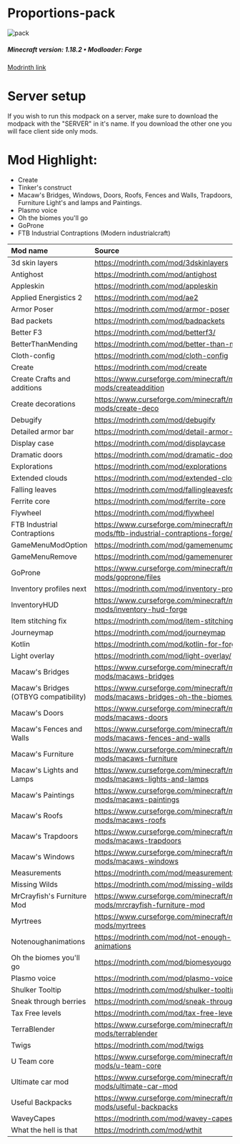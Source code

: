 # Proportions-pack
![pack](https://user-images.githubusercontent.com/100392072/178622534-4f070279-9f2b-4976-8743-19a67b8a8693.png)


##### Minecraft version: 1.18.2 • Modloader: Forge
[Modrinth link](https://modrinth.com/modpack/proportion)


# Server setup
If you wish to run this modpack on a server, make sure to download the modpack with the "SERVER" in it's name. If you download the other one you will face client side only mods.

# Mod Highlight:

 - Create
 - Tinker's construct
 - Macaw's Bridges, Windows, Doors, Roofs, Fences and Walls, Trapdoors, Furniture Light's and lamps and Paintings.
 - Plasmo voice
 - Oh the biomes you'll go
 - GoProne
 - FTB Industrial Contraptions (Modern industrialcraft)


|Mod name|Source|
|:----|:----|
|3d skin layers|https://modrinth.com/mod/3dskinlayers|
|Antighost|https://modrinth.com/mod/antighost|
|Appleskin|https://modrinth.com/mod/appleskin|
|Applied Energistics 2|https://modrinth.com/mod/ae2|
|Armor Poser|https://modrinth.com/mod/armor-poser|
|Bad packets|https://modrinth.com/mod/badpackets|
|Better F3|https://modrinth.com/mod/betterf3/|
|BetterThanMending|https://modrinth.com/mod/better-than-mending|
|Cloth-config|https://modrinth.com/mod/cloth-config|
|Create|https://modrinth.com/mod/create|
|Create Crafts and additions|https://www.curseforge.com/minecraft/mc-mods/createaddition|
|Create decorations|https://www.curseforge.com/minecraft/mc-mods/create-deco|
|Debugify|https://modrinth.com/mod/debugify|
|Detailed armor bar|https://modrinth.com/mod/detail-armor-bar|
|Display case|https://modrinth.com/mod/displaycase|
|Dramatic doors|https://modrinth.com/mod/dramatic-doors|
|Explorations|https://modrinth.com/mod/explorations|
|Extended clouds|https://modrinth.com/mod/extended-clouds|
|Falling leaves|https://modrinth.com/mod/fallingleavesforge|
|Ferrite core|https://modrinth.com/mod/ferrite-core|
|Flywheel|https://modrinth.com/mod/flywheel|
|FTB Industrial Contraptions|https://www.curseforge.com/minecraft/mc-mods/ftb-industrial-contraptions-forge/|
|GameMenuModOption|https://modrinth.com/mod/gamemenumodoption|
|GameMenuRemove|https://modrinth.com/mod/gamemenuremovegfarb|
|GoProne|https://www.curseforge.com/minecraft/mc-mods/goprone/files|
|Inventory profiles next|https://modrinth.com/mod/inventory-profiles-next|
|InventoryHUD|https://www.curseforge.com/minecraft/mc-mods/inventory-hud-forge|
|Item stitching fix|https://modrinth.com/mod/item-stitching-fix/|
|Journeymap|https://modrinth.com/mod/journeymap|
|Kotlin|https://modrinth.com/mod/kotlin-for-forge|
|Light overlay|https://modrinth.com/mod/light-overlay/|
|Macaw's Bridges|https://www.curseforge.com/minecraft/mc-mods/macaws-bridges|
|Macaw's Bridges (OTBYG compatibility)|https://www.curseforge.com/minecraft/mc-mods/macaws-bridges-oh-the-biomes-youll-go|
|Macaw's Doors|https://www.curseforge.com/minecraft/mc-mods/macaws-doors|
|Macaw's Fences and Walls|https://www.curseforge.com/minecraft/mc-mods/macaws-fences-and-walls|
|Macaw's Furniture|https://www.curseforge.com/minecraft/mc-mods/macaws-furniture|
|Macaw's Lights and Lamps|https://www.curseforge.com/minecraft/mc-mods/macaws-lights-and-lamps|
|Macaw's Paintings|https://www.curseforge.com/minecraft/mc-mods/macaws-paintings|
|Macaw's Roofs|https://www.curseforge.com/minecraft/mc-mods/macaws-roofs|
|Macaw's Trapdoors|https://www.curseforge.com/minecraft/mc-mods/macaws-trapdoors|
|Macaw's Windows|https://www.curseforge.com/minecraft/mc-mods/macaws-windows|
|Measurements|https://modrinth.com/mod/measurements|
|Missing Wilds|https://modrinth.com/mod/missing-wilds|
|MrCrayfish's Furniture Mod|https://www.curseforge.com/minecraft/mc-mods/mrcrayfish-furniture-mod|
|Myrtrees|https://www.curseforge.com/minecraft/mc-mods/myrtrees|
|Notenoughanimations|https://modrinth.com/mod/not-enough-animations|
|Oh the biomes you'll go|https://modrinth.com/mod/biomesyougo|
|Plasmo voice|https://modrinth.com/mod/plasmo-voice|
|Shulker Tooltip|https://modrinth.com/mod/shulker-tooltip|
|Sneak through berries|https://modrinth.com/mod/sneak-through-berries|
|Tax Free levels|https://modrinth.com/mod/tax-free-levels|
|TerraBlender|https://www.curseforge.com/minecraft/mc-mods/terrablender|
|Twigs|https://modrinth.com/mod/twigs|
|U Team core|https://www.curseforge.com/minecraft/mc-mods/u-team-core|
|Ultimate car mod|https://www.curseforge.com/minecraft/mc-mods/ultimate-car-mod|
|Useful Backpacks|https://www.curseforge.com/minecraft/mc-mods/useful-backpacks|
|WaveyCapes|https://modrinth.com/mod/wavey-capes|
|What the hell is that|https://modrinth.com/mod/wthit|
